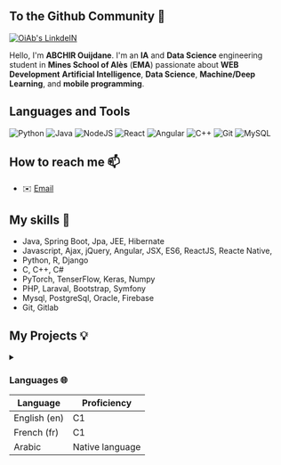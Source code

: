## To the Github Community 👋



<p>
  <a href="https://www.linkedin.com/in/ouijdane-abchir-439947171" target="_blank"><img alt="OiAb's LinkdeIN" src="https://img.shields.io/badge/linkedin-%230077B5.svg?&style=for-the-badge&logo=linkedin&logoColor=white" /></a>
</p>




Hello, I'm **ABCHIR Ouijdane**. I'm an **IA** and **Data Science** engineering student in **Mines School of Alès** (**EMA**) passionate about **WEB Development** **Artificial Intelligence**, **Data Science**, **Machine/Deep Learning**, and **mobile programming**.


  ## Languages and Tools 
![Python](https://img.shields.io/badge/-Python-black?style=flat-square&logo=Python) 
![Java](https://img.shields.io/badge/-java-E34A86?style=flat-square&logo=java)
![NodeJS](https://img.shields.io/badge/-Nodejs-black?style=flat-square&logo=node.js)
![React](https://img.shields.io/badge/-React-black?style=flat-square&logo=react)
![Angular](https://img.shields.io/badge/-Angular-black?style=flat-square&logo=angular)
![C++](https://img.shields.io/badge/-C++-00599C?style=flat-square&logo=c++)
![Git](https://img.shields.io/badge/-Git-black?style=flat-square&logo=git)
![MySQL](https://img.shields.io/badge/-MYSQL-black?style=flat-square&logo=mysql)


##  How to reach me 📫
 * ✉️  [Email](ouijdane.abchir15@gmail.com)



<!--code><img height="20" src="https://raw.githubusercontent.com/github/explore/80688e429a7d4ef2fca1e82350fe8e3517d3494d/topics/javascript/javascript.png"></code>
<code><img height="20" src="https://raw.githubusercontent.com/github/explore/80688e429a7d4ef2fca1e82350fe8e3517d3494d/topics/vue/vue.png"></code>
<code><img height="20" src="https://raw.githubusercontent.com/github/explore/80688e429a7d4ef2fca1e82350fe8e3517d3494d/topics/react/react.png"></code>
<code><img height="20" src="https://raw.githubusercontent.com/github/explore/80688e429a7d4ef2fca1e82350fe8e3517d3494d/topics/nodejs/nodejs.png"></code>
<code><img height="20" src="https://raw.githubusercontent.com/github/explore/80688e429a7d4ef2fca1e82350fe8e3517d3494d/topics/cpp/cpp.png"></code>
<code><img height="20" src="https://raw.githubusercontent.com/github/explore/80688e429a7d4ef2fca1e82350fe8e3517d3494d/topics/python/python.png"></code>
<code><img height="20" src="https://raw.githubusercontent.com/github/explore/80688e429a7d4ef2fca1e82350fe8e3517d3494d/topics/mysql/mysql.png"></code>
<code><img height="20" src="https://raw.githubusercontent.com/github/explore/80688e429a7d4ef2fca1e82350fe8e3517d3494d/topics/firebase/firebase.png"></code>
<code><img height="20" src="https://raw.githubusercontent.com/github/explore/80688e429a7d4ef2fca1e82350fe8e3517d3494d/topics/git/git.png"></code-->





<!--details>
<summary>Table of content</summary>
  
<!--## Table of content
   * [How to reach me](#How-to-reach-me-)
   * [My skills](#My-skills-)
   * [My projects](#My-Projects-)
   * [Languages](#Languages-)-->
   
<!--/details--> 



## My skills 📜


- Java, Spring Boot, Jpa, JEE, Hibernate
- Javascript, Ajax, jQuery, Angular, JSX, ES6, ReactJS, Reacte Native,
- Python, R, Django
- C, C++, C#
- PyTorch, TenserFlow, Keras, Numpy
- PHP, Laraval, Bootstrap, Symfony
- Mysql, PostgreSql, Oracle, Firebase
- Git, Gitlab


## My Projects 💡

<details>
<summary></summary>

<table>
  <thead>
    <tr>
      <th>Project Name</th>
      <th>Skills used</th>
      <th>Description</th>
      <th>Repo</th>
    </tr>
  </thead>
    <tbody>
    <tr>
      <td> Chatbot Digital Innov </td>
      <td> Python, PyTorch, TenserFlow, Keras, Numpy </td>
      <td> Developping a chatbot for a e-marketing website to improve the customer experience </td>
      <td> https://github.com/OiAb/Chatbot_Project.git </td>
     </tr>
    <tr>
      <td> Management of HR evaluations </d>
      <td> Spring Boot, JEE, ReactJs and Javascript </d>
      <td> Developping a web application for Managing the HR evaluations in CNSS community </d>
      <td> https://github.com/OiAb/HRTest.git </td>
    </tr>
  
  </tbody>
</table>
</details> 

### Languages 🌐

| Language      | Proficiency                                                               |
| ------------- | ------------------------------------------------------------------------- |
| English (en)  | C1               |
| French (fr)   | C1  |
| Arabic        | Native language  |                                                         |

